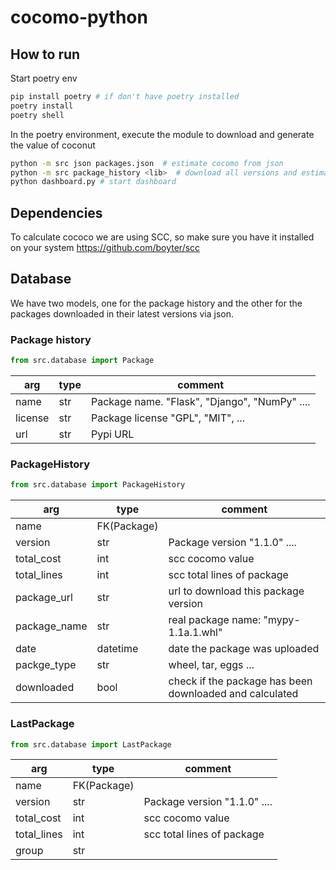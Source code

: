 # cocomo-python

## How to run

Start poetry env

```bash
pip install poetry # if don't have poetry installed
poetry install
poetry shell
```

In the poetry environment, execute the module to download and generate the value of coconut 
```bash
python -m src json packages.json  # estimate cocomo from json
python -m src package_history <lib>  # download all versions and estimate cocomo
python dashboard.py # start dashboard
```

## Dependencies
To calculate cococo we are using SCC, so make sure you have it installed on your system
https://github.com/boyter/scc

## Database

We have two models, one for the package history and the other for the packages downloaded in their latest versions via json.


### Package history
```Python
from src.database import Package
```
| arg         | type     | comment |
| ---         | ----     | ------- |
| name        | str      | Package name. "Flask", "Django", "NumPy" .... |
| license     | str      | Package license "GPL", "MIT", ...             |
| url         | str      | Pypi URL                                      |

### PackageHistory
```python
from src.database import PackageHistory
```
| arg         | type        | comment |
| ---         | ----        | ------- |
| name        | FK(Package) |         |
| version     | str         | Package version "1.1.0" ....         | 
| total_cost  | int         | scc cocomo value                     |
| total_lines | int         | scc total lines of package           |
| package_url | str         | url to download this package version | 
| package_name| str         | real package name: "mypy-1.1a.1.whl" |
| date        | datetime    | date the package was uploaded        | 
| packge_type | str         | wheel, tar, eggs ...                 |
| downloaded  | bool        | check if the package has been downloaded and calculated | 

### LastPackage
```Python
from src.database import LastPackage
```
| arg         | type        | comment |
| ---         | ----        | ------- |
| name        | FK(Package) |         |
| version     | str         | Package version "1.1.0" ....| 
| total_cost  | int         | scc cocomo value            |
| total_lines | int         | scc total lines of package  |
| group       | str         | |
